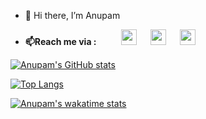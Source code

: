 - 👋 Hi there, I’m Anupam
<!-- - 👀 I’m interested in Machine Learning, Data Science, AI and IoT technologies.
<!-- - 🌱 I’m currently learning Machine Learning, Data analytics, Authentication and Security.
- 💻📝 As a part of college courses and some online sources, I have good knowledge of programming languages such as C, C++, Python, Java, HTML, CSS and JS and courses such as Data Structure and Algorithms, DBMS, OS and full stack web development.
    - I have some experience working with Node.js, React.js, MongoDB, SQL, MySQL, Latex and Yacc
    - Please find some of my [projects](https://github.com/Anupam0401?tab=repositories) on github -->
<!-- - 💞️ I’m looking to collaborate on projects that involve web development, programming in C++ or Python, involves Machine Learning, Data Science or Artificial Intelligence. -->

* **📫Reach me via :** &emsp; &emsp;
[<img src="https://user-images.githubusercontent.com/55993073/124291518-47114180-db72-11eb-81cd-85807dde44f7.png" width="25" height="25">](mailto:anupamkumar0401@gmail.com) &emsp; [<img src="https://user-images.githubusercontent.com/55993073/124290881-999e2e00-db71-11eb-9f03-f8a199ae4fc1.png" width="25" height="25">](https://www.linkedin.com/in/anupam-kumar-17b0b9210/)
  &emsp; [<img src="https://user-images.githubusercontent.com/55993073/124386223-0f7fd200-dcf7-11eb-9bfc-6a07d1790ca2.png" width="25" height="25">](https://wa.me/6202684631)
<!--   * [<img src="https://user-images.githubusercontent.com/55993073/124291518-47114180-db72-11eb-81cd-85807dde44f7.png" width="25" height="25">](mailto:anupamkumar0401@gmail.com) 
  * [<img src="https://user-images.githubusercontent.com/55993073/124290881-999e2e00-db71-11eb-9f03-f8a199ae4fc1.png" width="25" height="25">](https://www.linkedin.com/in/anupam-kumar-17b0b9210/)
  * [<img src="https://user-images.githubusercontent.com/55993073/124386223-0f7fd200-dcf7-11eb-9bfc-6a07d1790ca2.png" width="25" height="25">](https://wa.me/6202684631) -->

[![Anupam's GitHub stats](https://github-readme-stats.vercel.app/api?username=anupam0401&show_icons=true&theme=tokyonight&hide=contribs,issues)](https://github.com/anuraghazra/github-readme-stats)


[![Top Langs](https://github-readme-stats.vercel.app/api/top-langs/?username=anupam0401&langs_count=8&theme=radical)](https://github.com/anuraghazra/github-readme-stats)

[![Anupam's wakatime stats](https://github-readme-stats.vercel.app/api/wakatime?username=anupam0401)](https://github.com/anuraghazra/github-readme-stats)
<!---
Anupam0401/Anupam0401 is a ✨ special ✨ repository because its `README.md` (this file) appears on your GitHub profile.
You can click the Preview link to take a look at your changes.
--->
